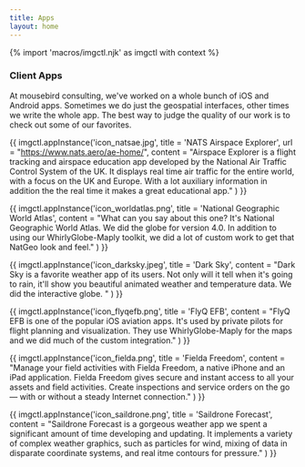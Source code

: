 ```yaml
---
title: Apps
layout: home
---
```


{% import 'macros/imgctl.njk' as imgctl with context %}

### Client Apps

At mousebird consulting, we've worked on a whole bunch of iOS and Android apps.  Sometimes we do just the geospatial interfaces, other times we write the whole app.  The best way to judge the quality of our work is to check out some of our favorites.

{{ imgctl.appInstance('icon_natsae.jpg', title = 'NATS Airspace Explorer',
url = "https://www.nats.aero/ae-home/",
content = "Airspace Explorer is a flight tracking and airspace education app developed by the National Air Traffic Control System of the UK.  It displays real time air traffic for the entire world, with a focus on the UK and Europe.  With a lot auxiliary information in addition the the real time it makes a great educational app." 
) }}

{{ imgctl.appInstance('icon_worldatlas.png', title = 'National Geographic World Atlas',
content = "What can you say about this one? It's National Geographic World Atlas. We did the globe for version 4.0. In addition to using our WhirlyGlobe-Maply toolkit, we did a lot of custom work to get that NatGeo look and feel." 
) }}

{{ imgctl.appInstance('icon_darksky.jpeg', title = 'Dark Sky',
content = "Dark Sky is a favorite weather app of its users. Not only will it tell when it's going to rain, it'll show you beautiful animated weather and temperature data. We did the interactive globe.
" 
) }}

{{ imgctl.appInstance('icon_flyqefb.png', title = 'FlyQ EFB',
content = "FlyQ EFB is one of the popular iOS aviation apps. It's used by private pilots for flight planning and visualization. They use WhirlyGlobe-Maply for the maps and we did much of the custom integration." 
) }}

{{ imgctl.appInstance('icon_fielda.png', title = 'Fielda Freedom',
content = "Manage your field activities with Fielda Freedom, a native iPhone and an iPad application. Fielda Freedom gives secure and instant access to all your assets and field activities. Create inspections and service orders on the go — with or without a steady Internet connection." 
) }}

{{ imgctl.appInstance('icon_saildrone.png', title = 'Saildrone Forecast',
content = "Saildrone Forecast is a gorgeous weather app we spent a significant amount of time developing and updating.  It implements a variety of complex weather graphics, such as particles for wind, mixing of data in disparate coordinate systems, and real itme contours for pressure." 
) }}
